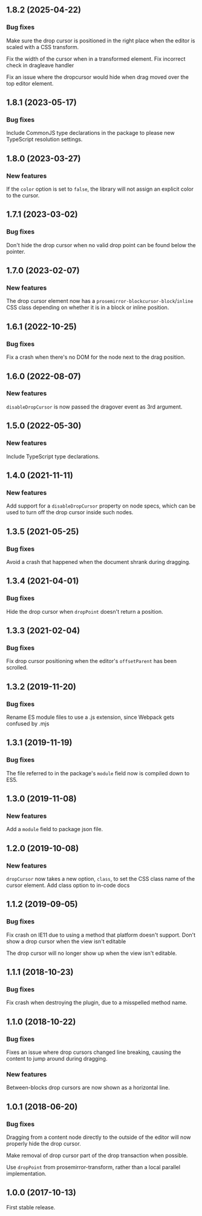 ## 1.8.2 (2025-04-22)

### Bug fixes

Make sure the drop cursor is positioned in the right place when the editor is scaled with a CSS transform.

Fix the width of the cursor when in a transformed element. Fix incorrect check in dragleave handler

Fix an issue where the dropcursor would hide when drag moved over the top editor element.

## 1.8.1 (2023-05-17)

### Bug fixes

Include CommonJS type declarations in the package to please new TypeScript resolution settings.

## 1.8.0 (2023-03-27)

### New features

If the `color` option is set to `false`, the library will not assign an explicit color to the cursor.

## 1.7.1 (2023-03-02)

### Bug fixes

Don't hide the drop cursor when no valid drop point can be found below the pointer.

## 1.7.0 (2023-02-07)

### New features

The drop cursor element now has a `prosemirror-blockcursor-block`/`inline` CSS class depending on whether it is in a block or inline position.

## 1.6.1 (2022-10-25)

### Bug fixes

Fix a crash when there's no DOM for the node next to the drag position.

## 1.6.0 (2022-08-07)

### New features

`disableDropCursor` is now passed the dragover event as 3rd argument.

## 1.5.0 (2022-05-30)

### New features

Include TypeScript type declarations.

## 1.4.0 (2021-11-11)

### New features

Add support for a `disableDropCursor` property on node specs, which can be used to turn off the drop cursor inside such nodes.

## 1.3.5 (2021-05-25)

### Bug fixes

Avoid a crash that happened when the document shrank during dragging.

## 1.3.4 (2021-04-01)

### Bug fixes

Hide the drop cursor when `dropPoint` doesn't return a position.

## 1.3.3 (2021-02-04)

### Bug fixes

Fix drop cursor positioning when the editor's `offsetParent` has been scrolled.

## 1.3.2 (2019-11-20)

### Bug fixes

Rename ES module files to use a .js extension, since Webpack gets confused by .mjs

## 1.3.1 (2019-11-19)

### Bug fixes

The file referred to in the package's `module` field now is compiled down to ES5.

## 1.3.0 (2019-11-08)

### New features

Add a `module` field to package json file.

## 1.2.0 (2019-10-08)

### New features

`dropCursor` now takes a new option, `class`, to set the CSS class name of the cursor element. Add class option to in-code docs

## 1.1.2 (2019-09-05)

### Bug fixes

Fix crash on IE11 due to using a method that platform doesn't support. Don't show a drop cursor when the view isn't editable

The drop cursor will no longer show up when the view isn't editable.

## 1.1.1 (2018-10-23)

### Bug fixes

Fix crash when destroying the plugin, due to a misspelled method name.

## 1.1.0 (2018-10-22)

### Bug fixes

Fixes an issue where drop cursors changed line breaking, causing the content to jump around during dragging.

### New features

Between-blocks drop cursors are now shown as a horizontal line.

## 1.0.1 (2018-06-20)

### Bug fixes

Dragging from a content node directly to the outside of the editor will now properly hide the drop cursor.

Make removal of drop cursor part of the drop transaction when possible.

Use `dropPoint` from prosemirror-transform, rather than a local parallel implementation.

## 1.0.0 (2017-10-13)

First stable release.
